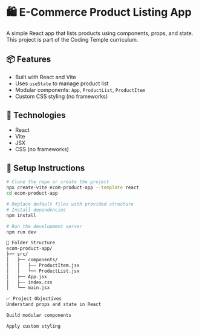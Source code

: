 # 🛍️ E-Commerce Product Listing App

A simple React app that lists products using components, props, and state. This project is part of the Coding Temple curriculum.

## 📦 Features

- Built with React and Vite
- Uses `useState` to manage product list
- Modular components: `App`, `ProductList`, `ProductItem`
- Custom CSS styling (no frameworks)

## 🧪 Technologies

- React
- Vite
- JSX
- CSS (no frameworks)

## 🚀 Setup Instructions

```bash
# Clone the repo or create the project
npx create-vite ecom-product-app --template react
cd ecom-product-app

# Replace default files with provided structure
# Install dependencies
npm install

# Run the development server
npm run dev

📁 Folder Structure
ecom-product-app/
├── src/
│   ├── components/
│   │   ├── ProductItem.jsx
│   │   └── ProductList.jsx
│   ├── App.jsx
│   ├── index.css
│   └── main.jsx

✅ Project Objectives
Understand props and state in React

Build modular components

Apply custom styling